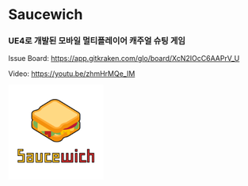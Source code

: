 # Saucewich

### UE4로 개발된 모바일 멀티플레이어 캐주얼 슈팅 게임

Issue Board: https://app.gitkraken.com/glo/board/XcN2IOcC6AAPrV_U

Video: https://youtu.be/zhmHrMQe_IM

![Logo](Saucewich.png)
